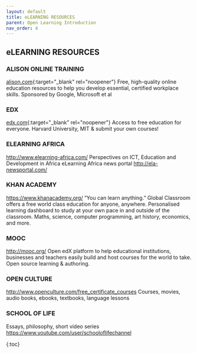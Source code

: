 ```yaml
---
layout: default
title: eLEARNING RESOURCES
parent: Open Learning Introduction
nav_order: 4
---
```


## eLEARNING RESOURCES

### ALISON ONLINE TRAINING
[alison.com](https://alison.com/){:target="_blank" rel="noopener"}
Free, high-quality online education resources to help you develop essential, certified workplace skills. Sponsored by Google, Microsoft et al

### EDX
[edx.com](https://www.edx.org){:target="_blank" rel="noopener"}
Access to free education for everyone. Harvard University, MIT & submit your own courses!

### ELEARNING AFRICA
http://www.elearning-africa.com/
Perspectives on ICT, Education and Development in Africa
eLearning Africa news portal http://ela-newsportal.com/

### KHAN ACADEMY
https://www.khanacademy.org/
“You can learn anything.” Global Classroom offers a free world class education for anyone, anywhere. Personalised learning dashboard to study at your own pace in and outside of the classroom. Maths, science, computer programming, art history, economics, and more.

### MOOC
http://mooc.org/
Open edX platform to help educational institutions, businesses and teachers easily build and host courses for the world to take. Open source learning & authoring.

### OPEN CULTURE
http://www.openculture.com/free_certificate_courses
Courses, movies, audio books, ebooks, textbooks, language lessons

### SCHOOL OF LIFE 
Essays, philosophy, short video series https://www.youtube.com/user/schooloflifechannel


{:toc}
